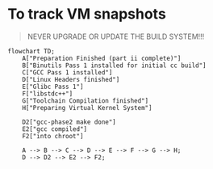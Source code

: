 # To track VM snapshots

> NEVER UPGRADE OR UPDATE THE BUILD SYSTEM!!! 

```mermaid
flowchart TD;
    A["Preparation Finished (part ii complete)"]
    B["Binutils Pass 1 installed for initial cc build"]
    C["GCC Pass 1 installed"]
    D["Linux Headers finished"]
    E["Glibc Pass 1"]
    F["libstdc++"]
    G["Toolchain Compilation finished"]
    H["Preparing Virtual Kernel System"]

    D2["gcc-phase2 make done"]
	E2["gcc compiled"]
	F2["into chroot"]
	
    A --> B --> C --> D --> E --> F --> G --> H;
    D --> D2 --> E2 --> F2;
```
